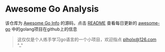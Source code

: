 # Awesome Go Analysis

该仓库为 [Awesome Go Info](https://github.com/plholx/awesome-go-info) 的源码，点击 [README](https://github.com/plholx/awesome-go-info/blob/master/README.md) 查看每日更新的 [awesome-go](https://github.com/avelino/awesome-go) 中的golang项目在github上的信息

> 这仅仅是个人练手学习go语言的一个小项目，欢迎指点 <plholx@126.com> ^_^

